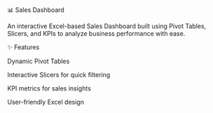 📊 Sales Dashboard

An interactive Excel-based Sales Dashboard built using Pivot Tables, Slicers, and KPIs to analyze business performance with ease.

✨ Features

Dynamic Pivot Tables

Interactive Slicers for quick filtering

KPI metrics for sales insights

User-friendly Excel design
